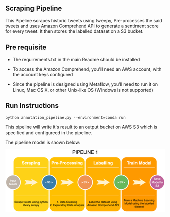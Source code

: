 ## Scraping Pipeline

This Pipeline scrapes historic tweets using tweepy, Pre-processes the said tweets and uses Amazon Comprehend API to generate a sentiment score for every tweet. It then stores the labelled dataset on a S3 bucket.

## Pre requisite

- The requirements.txt in the main Readme should be installed

- To access the Amazon Comprehend, you'll need an AWS account, with the account keys configured 

- Since the pipeline is designed using Metaflow, you'll need to run it on Linux, Mac OS X, or other Unix-like OS (Windows is not supported)

## Run Instructions 

```
python annotation_pipeline.py --environment=conda run
```

This pipeline will write it's result to an output bucket on AWS S3 which is specified and configureed in the pipeline.


The pipeline model is shown below:

![alt text](https://github.com/SidNimbalkar/CSYE7245FinalProject/blob/master/Images/pipe1.png)
